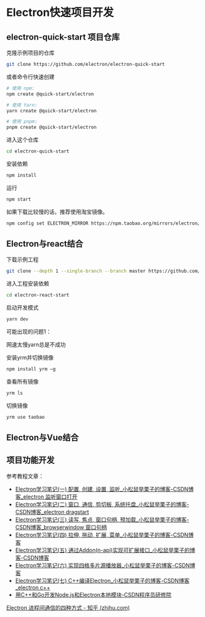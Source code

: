 # Electron快速项目开发

## electron-quick-start 项目仓库

克隆示例项目的仓库

```bash
git clone https://github.com/electron/electron-quick-start
```

或者命令行快速创建

```bash
# 使用 npm:
npm create @quick-start/electron

# 使用 Yarn:
yarn create @quick-start/electron

# 使用 pnpm:
pnpm create @quick-start/electron
```

进入这个仓库

```bash
cd electron-quick-start
```

安装依赖

```bash
npm install 
```

运行

```bash
npm start
```

如果下载比较慢的话，推荐使用淘宝镜像。

```bash
npm config set ELECTRON_MIRROR https://npm.taobao.org/mirrors/electron/
```

## Electron与react结合

下载示例工程

```bash
git clone --depth 1 --single-branch --branch master https://github.com/electron-react-boilerplate/electron-react-boilerplate.git electron-react-start
```

进入工程安装依赖

```bash
cd electron-react-start
```

启动开发模式

```bash
yarn dev
```

可能出现的问题1：

网速太慢yarn总是不成功

安装yrm并切换镜像

```bash
npm install yrm –g
```

查看所有镜像

```bash
yrm ls
```

切换镜像

```bash
yrm use taobao
```

## Electron与Vue结合

## 项目功能开发

参考教程文章：

- [Electron学习笔记(一) 配置, 创建, 设置, 监听_小松鼠举栗子的博客-CSDN博客_electron 监听窗口打开](https://blog.csdn.net/allen8612433/article/details/115731700)
- [Electron学习笔记(二) 窗口, 通信, 剪切板, 系统托盘_小松鼠举栗子的博客-CSDN博客_electron dragstart](https://blog.csdn.net/allen8612433/article/details/115893755)
- [Electron学习笔记(三) 读写, 焦点, 窗口句柄, 预加载_小松鼠举栗子的博客-CSDN博客_browserwindow 窗口句柄](https://blog.csdn.net/allen8612433/article/details/115934598)
- [Electron学习笔记(四) 拉伸, 拖动, 扩展, 菜单_小松鼠举栗子的博客-CSDN博客](https://blog.csdn.net/allen8612433/article/details/116012804)
- [Electron学习笔记(五) 通过Addon(n-api)实现可扩展接口_小松鼠举栗子的博客-CSDN博客](https://blog.csdn.net/allen8612433/article/details/106937163)
- [Electron学习笔记(六) 实现四格多片源播放器_小松鼠举栗子的博客-CSDN博客](https://blog.csdn.net/allen8612433/article/details/106141314)
- [Electron学习笔记(七) C++编译Electron_小松鼠举栗子的博客-CSDN博客_electron c++](https://blog.csdn.net/allen8612433/article/details/116118238)
- [用C++和Go开发Node.js和Electron本地模块-CSDN程序员研修院](https://edu.csdn.net/course/detail/16216)

[Electron 进程间通信的四种方式 - 知乎 (zhihu.com)](https://zhuanlan.zhihu.com/p/543924835)
